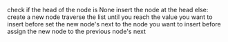check if the head of the node is None
insert the node at the head
else:
    create a new node
    traverse the list until you reach the value you want to insert before
    set the new node's next to the node you want to insert before
    assign the new node to the previous node's next
```
